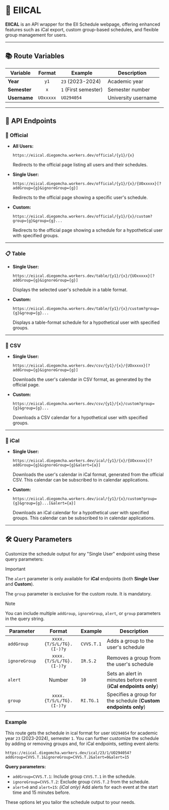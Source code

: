 # 📅 EIICAL

**EIICAL** is an API wrapper for the EII Schedule webpage, offering enhanced features such as iCal export, custom group-based schedules, and flexible group management for users.

---

## 📚 Route Variables

| Variable     |  Format   | Example              | Description         |
| ------------ | :-------: | -------------------- | ------------------- |
| **Year**     |   `y1`    | `23` (2023-2024)     | Academic year       |
| **Semester** |    `x`    | `1` (First semester) | Semester number     |
| **Username** | `UOxxxxx` | `UO294054`           | University username |

---

## 🚦 API Endpoints

### 🔗 Official

- **All Users:**

  ```
  https://eiical.diegomcha.workers.dev/official/{y1}/{x}
  ```

  Redirects to the official page listing all users and their schedules.

- **Single User:**

  ```
  https://eiical.diegomcha.workers.dev/official/{y1}/{x}/{UOxxxxx}[?addGroup={g}&ignoreGroup={g}]
  ```

  Redirects to the official page showing a specific user's schedule.

- **Custom:**

  ```
  https://eiical.diegomcha.workers.dev/official/{y1}/{x}/custom?group={g}&group={g}...
  ```

  Redirects to the official page showing a schedule for a hypothetical user with specified groups.

---

### 📋 Table

- **Single User:**

  ```
  https://eiical.diegomcha.workers.dev/table/{y1}/{x}/{UOxxxxx}[?addGroup={g}&ignoreGroup={g}]
  ```

  Displays the selected user's schedule in a table format.

- **Custom:**

  ```
  https://eiical.diegomcha.workers.dev/table/{y1}/{x}/custom?group={g}&group={g}...
  ```

  Displays a table-format schedule for a hypothetical user with specified groups.

---

### 📄 CSV

- **Single User:**

  ```
  https://eiical.diegomcha.workers.dev/csv/{y1}/{x}/{UOxxxxx}[?addGroup={g}&ignoreGroup={g}]
  ```

  Downloads the user's calendar in CSV format, as generated by the official page.

- **Custom:**

  ```
  https://eiical.diegomcha.workers.dev/csv/{y1}/{x}/custom?group={g}&group={g}...
  ```

  Downloads a CSV calendar for a hypothetical user with specified groups.

---

### 📆 iCal

- **Single User:**

  ```
  https://eiical.diegomcha.workers.dev/ical/{y1}/{x}/{UOxxxxx}[?addGroup={g}&ignoreGroup={g}&alert={a}]
  ```

  Downloads the user's calendar in iCal format, generated from the official CSV. This calendar can be subscribed to in calendar applications.

- **Custom:**

  ```
  https://eiical.diegomcha.workers.dev/ical/{y1}/{x}/custom?group={g}&group={g}...[&alert={a}]
  ```

  Downloads an iCal calendar for a hypothetical user with specified groups. This calendar can be subscribed to in calendar applications.

---

## 🛠️ Query Parameters

Customize the schedule output for any "Single User" endpoint using these query parameters:

> [!IMPORTANT]
> The `alert` parameter is only available for **iCal** endpoints (both **Single User** and **Custom**).
>
> The `group` parameter is exclusive for the custom route. It is mandatory.

> [!NOTE]
> You can include multiple `addGroup`, `ignoreGroup`, `alert`, or `group` parameters in the query string.

| Parameter     |          Format          | Example    | Description                                                     |
| ------------- | :----------------------: | ---------- | --------------------------------------------------------------- |
| `addGroup`    | `xxxx.{T/S/L/TG}.(I-)?y` | `CVVS.T.1` | Adds a group to the user's schedule                             |
| `ignoreGroup` | `xxxx.{T/S/L/TG}.(I-)?y` | `IR.S.2`   | Removes a group from the user's schedule                        |
| `alert`       |          Number          | `10`       | Sets an alert in minutes before event (**iCal endpoints only**) |
| `group`       | `xxxx.{T/S/L/TG}.(I-)?y` | `RI.TG.1`  | Specifies a group for the schedule (**Custom endpoints only**)  |

### Example

This route gets the schedule in ical format for user `UO294054` for academic year `23` (2023-2024), semester `1`. You can further customize the schedule by adding or removing groups and, for iCal endpoints, setting event alerts:

```
https://eiical.diegomcha.workers.dev/ical/23/1/UO294054?addGroup=CVVS.T.1&ignoreGroup=CVVS.T.2&alert=0&alert=15
```

**Query parameters:**

- `addGroup=CVVS.T.1`: Include group `CVVS.T.1` in the schedule.
- `ignoreGroup=CVVS.T.2`: Exclude group `CVVS.T.2` from the schedule.
- `alert=0` and `alert=15`: _(iCal only)_ Add alerts for each event at the start time and 15 minutes before.

These options let you tailor the schedule output to your needs.
